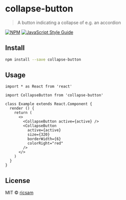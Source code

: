 # collapse-button

> A button indicating a collapse of e.g. an accordion

[![NPM](https://img.shields.io/npm/v/@rdey/collapse-button.svg)](https://www.npmjs.com/package/collapse-button) [![JavaScript Style Guide](https://img.shields.io/badge/code_style-standard-brightgreen.svg)](https://standardjs.com)

## Install

```bash
npm install --save collapse-button
```

## Usage

```tsx
import * as React from 'react'

import CollapseButton from 'collapse-button'

class Example extends React.Component {
  render () {
    return (
      <>
        <CollapseButton active={active} />
        <CollapseButton
          active={active}
          size={320}
          borderWidth={6}
          colorRight="red"
        />
      </>
    )
  }
}
```

## License

MIT © [ricsam](https://github.com/ricsam)
